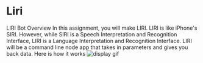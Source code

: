 # Liri
LIRI Bot
Overview
In this assignment, you will make LIRI. LIRI is like iPhone's SIRI. However, while SIRI is a Speech Interpretation and Recognition Interface, LIRI is a Language Interpretation and Recognition Interface. LIRI will be a command line node app that takes in parameters and gives you back data.
Here is how it works
![display gif](https://media.giphy.com/media/pjmBn3OvYX0JHC3G6y/giphy.gif)
